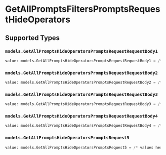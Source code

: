 # GetAllPromptsFiltersPromptsRequestHideOperators


## Supported Types

### `models.GetAllPromptsHideOperatorsPromptsRequestRequestBody1`

```python
value: models.GetAllPromptsHideOperatorsPromptsRequestRequestBody1 = /* values here */
```

### `models.GetAllPromptsHideOperatorsPromptsRequestRequestBody2`

```python
value: models.GetAllPromptsHideOperatorsPromptsRequestRequestBody2 = /* values here */
```

### `models.GetAllPromptsHideOperatorsPromptsRequestRequestBody3`

```python
value: models.GetAllPromptsHideOperatorsPromptsRequestRequestBody3 = /* values here */
```

### `models.GetAllPromptsHideOperatorsPromptsRequestRequestBody4`

```python
value: models.GetAllPromptsHideOperatorsPromptsRequestRequestBody4 = /* values here */
```

### `models.GetAllPromptsHideOperatorsPromptsRequest5`

```python
value: models.GetAllPromptsHideOperatorsPromptsRequest5 = /* values here */
```

